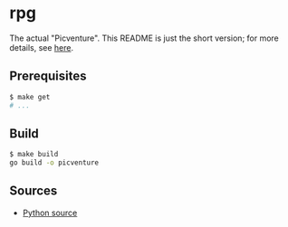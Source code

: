 # rpg

The actual "Picventure". This README is just the short version; for more details, see [here](../README.md).

## Prerequisites

```bash
$ make get
# ...
```

## Build

```bash
$ make build
go build -o picventure
```

## Sources

- [Python source](https://rpf.io/rpg-code)
